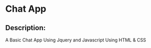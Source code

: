 <h1>Chat App</h1>
<h2>Description:</h2>
<p>A Basic Chat App Using Jquery and Javascript Using HTML & CSS</p>

